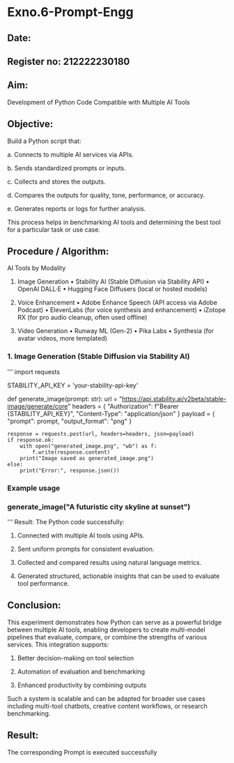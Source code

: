 # Exno.6-Prompt-Engg
## Date:
## Register no: 212222230180
## Aim: 
Development of Python Code Compatible with Multiple AI Tools


## Objective:
Build a Python script that:

a. Connects to multiple AI services via APIs.

b. Sends standardized prompts or inputs.

c. Collects and stores the outputs.

d. Compares the outputs for quality, tone, performance, or accuracy.

e. Generates reports or logs for further analysis.

This process helps in benchmarking AI tools and determining the best tool for a particular task or use case.

## Procedure / Algorithm:
 AI Tools by Modality

1. Image Generation
	•	Stability AI (Stable Diffusion via Stability API)
	•	OpenAI DALL·E
	•	Hugging Face Diffusers (local or hosted models)

2. Voice Enhancement
	•	Adobe Enhance Speech (API access via Adobe Podcast)
	•	ElevenLabs (for voice synthesis and enhancement)
	•	iZotope RX (for pro audio cleanup, often used offline)

3. Video Generation
	•	Runway ML (Gen-2)
	•	Pika Labs
	•	Synthesia (for avatar videos, more templated)

### 1. Image Generation (Stable Diffusion via Stability AI)
'''
import requests

STABILITY_API_KEY = 'your-stability-api-key'

def generate_image(prompt: str):
    url = "https://api.stability.ai/v2beta/stable-image/generate/core"
    headers = {
        "Authorization": f"Bearer {STABILITY_API_KEY}",
        "Content-Type": "application/json"
    }
    payload = {
        "prompt": prompt,
        "output_format": "png"
    }

    response = requests.post(url, headers=headers, json=payload)
    if response.ok:
        with open("generated_image.png", "wb") as f:
            f.write(response.content)
        print("Image saved as generated_image.png")
    else:
        print("Error:", response.json())

### Example usage
### generate_image("A futuristic city skyline at sunset")
'''
Result:
The Python code successfully:

1. Connected with multiple AI tools using APIs.

2. Sent uniform prompts for consistent evaluation.

3. Collected and compared results using natural language metrics.

4. Generated structured, actionable insights that can be used to evaluate tool performance.

## Conclusion:
This experiment demonstrates how Python can serve as a powerful bridge between multiple AI tools, enabling developers to create multi-model pipelines that evaluate, compare, or combine the strengths of various services. This integration supports:

1. Better decision-making on tool selection

2. Automation of evaluation and benchmarking

3. Enhanced productivity by combining outputs

Such a system is scalable and can be adapted for broader use cases including multi-tool chatbots, creative content workflows, or research benchmarking.


## Result: 
The corresponding Prompt is executed successfully
